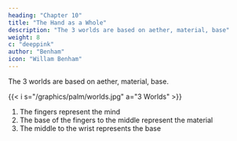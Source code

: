 ```yaml
---
heading: "Chapter 10"
title: "The Hand as a Whole"
description: "The 3 worlds are based on aether, material, base"
weight: 8
c: "deeppink"
author: "Benham"
icon: "Willam Benham"
---
```



The 3 worlds are based on aether, material, base.

{{< i s="/graphics/palm/worlds.jpg" a="3 Worlds" >}}

1. The fingers represent the mind
2. The base of the fingers to the middle represent the material
3. The middle to the wrist represents the base

